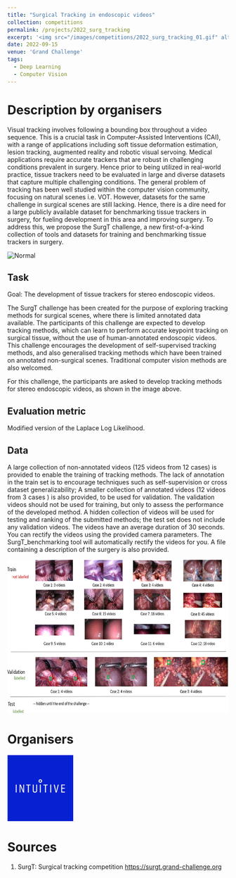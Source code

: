 ```yaml
---
title: "Surgical Tracking in endoscopic videos"
collection: competitions
permalink: /projects/2022_surg_tracking
excerpt: '<img src="/images/competitions/2022_surg_tracking_01.gif" alt="Logo" width="150" height="100" /> Tracking surgical views in endoscopic videos'
date: 2022-09-15
venue: 'Grand Challenge'
tags:
  - Deep Learning
  - Computer Vision
---
```


# Description by organisers

Visual tracking involves following a bounding box throughout a video sequence. This is a crucial task in Computer-Assisted Interventions (CAI), with a range of applications including soft tissue deformation estimation, lesion tracking, augmented reality and robotic visual servoing. Medical applications require accurate trackers that are robust in challenging conditions prevalent in surgery. Hence prior to being utilized in real-world practice, tissue trackers need to be evaluated in large and diverse datasets that capture multiple challenging conditions. The general problem of tracking has been well studied within the computer vision community, focusing on natural scenes i.e. VOT. However, datasets for the same challenge in surgical scenes are still lacking. Hence, there is a dire need for a large publicly available dataset for benchmarking tissue trackers in surgery, for fueling development in this area and improving surgery. To address this, we propose the SurgT challenge, a new first-of-a-kind collection of tools and datasets for training and benchmarking tissue trackers in surgery.


<img src="/images/competitions/2022_surg_tracking_01.gif" alt="Normal" height=350/> 


## Task
Goal: The development of tissue trackers for stereo endoscopic videos.

The SurgT challenge has been created for the purpose of exploring tracking methods for surgical scenes, where there is limited annotated data available. The participants of this challenge are expected to develop tracking methods, which can learn to perform accurate keypoint tracking on surgical tissue, without the use of human-annotated endoscopic videos. This challenge encourages the development of self-supervised tracking methods, and also generalised tracking methods which have been trained on annotated non-surgical scenes. Traditional computer vision methods are also welcomed.

For this challenge, the participants are asked to develop tracking methods for stereo endoscopic videos, as shown in the image above.

## Evaluation metric

Modified version of the Laplace Log Likelihood.

## Data
A large collection of non-annotated videos (125 videos from 12 cases) is provided to enable the training of tracking methods.  The lack of annotation in the train set is to encourage techniques such as self-supervision or cross dataset generalizability; A smaller collection of annotated videos (12 videos from 3 cases ) is also provided, to be used for validation.  The validation videos should not be used for training, but only to assess the performance of the developed method. A hidden collection of videos will be used for testing and ranking of the submitted methods; the test set does not include any validation videos. The videos have an average duration of 30 seconds. You can rectify the videos using the provided  camera parameters. The SurgT_benchmarking tool will automatically rectify the videos for you. A file containing a description of the surgery is also provided.



<img src="/images/competitions/2022_surg_tracking_02.png" alt="Normal" height=350/> 


# Organisers
<img src="/images/competitions/2022_surg_tracking_03.png" alt="Normal" height=150/> 


# Sources
1. SurgT: Surgical tracking competition  https://surgt.grand-challenge.org


